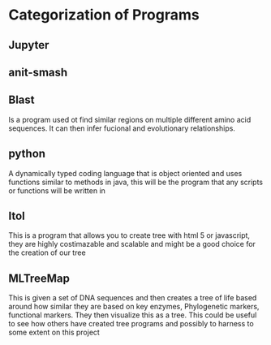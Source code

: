 # Categorization of Programs
## Jupyter

## anit-smash

## Blast
Is a program used ot find similar regions on multiple different amino acid sequences. It can then infer fucional and evolutionary relationships.
## python
A dynamically typed coding language that is object oriented and uses functions similar to methods in java, this will be the program that any scripts or functions will be written in
## Itol
This is a program that allows you to create tree with html 5 or javascript, they are highly costimazable and scalable and might be a good choice for the creation of our tree

## MLTreeMap
This is given a set of DNA sequences and then creates a tree of life based around how similar they are based on key enzymes, Phylogenetic markers, functional markers. They then visualize this as a tree. This could be useful to see how others have created tree programs and possibly to harness to some extent on this project
